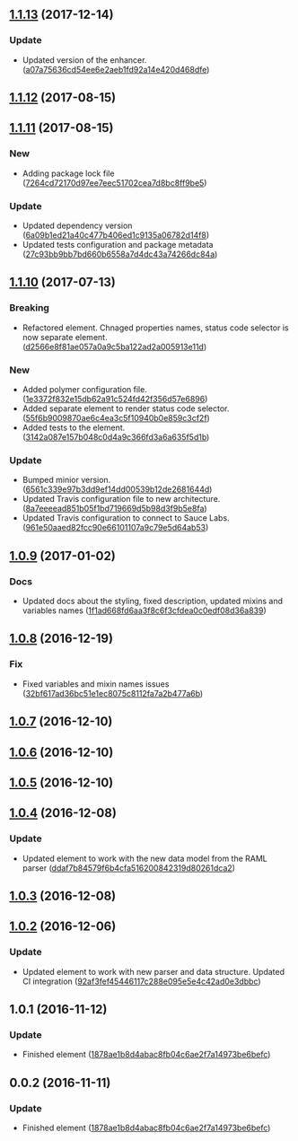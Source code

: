 <a name="1.1.13"></a>
## [1.1.13](https://github.com/advanced-rest-client/raml-docs-response-panel/compare/1.1.11...1.1.13) (2017-12-14)


### Update

* Updated version of the enhancer. ([a07a75636cd54ee6e2aeb1fd92a14e420d468dfe](https://github.com/advanced-rest-client/raml-docs-response-panel/commit/a07a75636cd54ee6e2aeb1fd92a14e420d468dfe))



<a name="1.1.12"></a>
## [1.1.12](https://github.com/advanced-rest-client/raml-docs-response-panel/compare/1.1.11...1.1.12) (2017-08-15)




<a name="1.1.11"></a>
## [1.1.11](https://github.com/advanced-rest-client/raml-docs-response-panel/compare/1.1.10...1.1.11) (2017-08-15)


### New

* Adding package lock file ([7264cd72170d97ee7eec51702cea7d8bc8ff9be5](https://github.com/advanced-rest-client/raml-docs-response-panel/commit/7264cd72170d97ee7eec51702cea7d8bc8ff9be5))

### Update

* Updated dependency version ([6a09b1ed21a40c477b406ed1c9135a06782d14f8](https://github.com/advanced-rest-client/raml-docs-response-panel/commit/6a09b1ed21a40c477b406ed1c9135a06782d14f8))
* Updated tests configuration and package metadata ([27c93bb9bb7bd660b6558a7d4dc43a74266dc84a](https://github.com/advanced-rest-client/raml-docs-response-panel/commit/27c93bb9bb7bd660b6558a7d4dc43a74266dc84a))



<a name="1.1.10"></a>
## [1.1.10](https://github.com/advanced-rest-client/raml-docs-response-panel/compare/1.0.9...v1.1.10) (2017-07-13)


### Breaking

* Refactored element. Chnaged properties names, status code selector is now separate element. ([d2566e8f81ae057a0a9c5ba122ad2a005913e11d](https://github.com/advanced-rest-client/raml-docs-response-panel/commit/d2566e8f81ae057a0a9c5ba122ad2a005913e11d))

### New

* Added polymer configuration file. ([1e3372f832e15db62a91c524fd42f356d57e6896](https://github.com/advanced-rest-client/raml-docs-response-panel/commit/1e3372f832e15db62a91c524fd42f356d57e6896))
* Added separate element to render status code selector. ([55f6b9009870ae6c4ea3c5f10940b0e859c3cf2f](https://github.com/advanced-rest-client/raml-docs-response-panel/commit/55f6b9009870ae6c4ea3c5f10940b0e859c3cf2f))
* Added tests to the element. ([3142a087e157b048c0d4a9c366fd3a6a635f5d1b](https://github.com/advanced-rest-client/raml-docs-response-panel/commit/3142a087e157b048c0d4a9c366fd3a6a635f5d1b))

### Update

* Bumped minior version. ([6561c339e97b3dd9ef14dd00539b12de2681644d](https://github.com/advanced-rest-client/raml-docs-response-panel/commit/6561c339e97b3dd9ef14dd00539b12de2681644d))
* Updated Travis configuration file to new architecture. ([8a7eeeead851b05f1bd719669d5b98d3f9b5e8fa](https://github.com/advanced-rest-client/raml-docs-response-panel/commit/8a7eeeead851b05f1bd719669d5b98d3f9b5e8fa))
* Updated Travis configuration to connect to Sauce Labs. ([961e50aaed82fcc90e66101107a9c79e5d64ab53](https://github.com/advanced-rest-client/raml-docs-response-panel/commit/961e50aaed82fcc90e66101107a9c79e5d64ab53))



<a name="1.0.9"></a>
## [1.0.9](https://github.com/advanced-rest-client/raml-docs-response-panel/compare/1.0.8...v1.0.9) (2017-01-02)


### Docs

* Updated docs about the styling, fixed description, updated mixins and variables names ([1f1ad668fd6aa3f8c6f3cfdea0c0edf08d36a839](https://github.com/advanced-rest-client/raml-docs-response-panel/commit/1f1ad668fd6aa3f8c6f3cfdea0c0edf08d36a839))



<a name="1.0.8"></a>
## [1.0.8](https://github.com/advanced-rest-client/raml-docs-response-panel/compare/1.0.7...v1.0.8) (2016-12-19)


### Fix

* Fixed variables and mixin names issues ([32bf617ad36bc51e1ec8075c8112fa7a2b477a6b](https://github.com/advanced-rest-client/raml-docs-response-panel/commit/32bf617ad36bc51e1ec8075c8112fa7a2b477a6b))



<a name="1.0.7"></a>
## [1.0.7](https://github.com/advanced-rest-client/raml-docs-response-panel/compare/1.0.6...v1.0.7) (2016-12-10)




<a name="1.0.6"></a>
## [1.0.6](https://github.com/advanced-rest-client/raml-docs-response-panel/compare/1.0.5...v1.0.6) (2016-12-10)




<a name="1.0.5"></a>
## [1.0.5](https://github.com/advanced-rest-client/raml-docs-response-panel/compare/1.0.4...v1.0.5) (2016-12-10)




<a name="1.0.4"></a>
## [1.0.4](https://github.com/advanced-rest-client/raml-docs-response-panel/compare/1.0.3...v1.0.4) (2016-12-08)


### Update

* Updated element to work with the new data model from the RAML parser ([ddaf7b84579f6b4cfa516200842319d80261dca2](https://github.com/advanced-rest-client/raml-docs-response-panel/commit/ddaf7b84579f6b4cfa516200842319d80261dca2))



<a name="1.0.3"></a>
## [1.0.3](https://github.com/advanced-rest-client/raml-docs-response-panel/compare/1.0.2...v1.0.3) (2016-12-08)




<a name="1.0.2"></a>
## [1.0.2](https://github.com/advanced-rest-client/raml-docs-response-panel/compare/1.0.1...v1.0.2) (2016-12-06)


### Update

* Updated element to work with new parser and data structure. Updated CI integration ([92af3fef45446117c288e095e5e4c42ad0e3dbbc](https://github.com/advanced-rest-client/raml-docs-response-panel/commit/92af3fef45446117c288e095e5e4c42ad0e3dbbc))



<a name="1.0.1"></a>
## 1.0.1 (2016-11-12)


### Update

* Finished element ([1878ae1b8d4abac8fb04c6ae2f7a14973be6befc](https://github.com/advanced-rest-client/raml-docs-response-panel/commit/1878ae1b8d4abac8fb04c6ae2f7a14973be6befc))



<a name="0.0.2"></a>
## 0.0.2 (2016-11-11)


### Update

* Finished element ([1878ae1b8d4abac8fb04c6ae2f7a14973be6befc](https://github.com/advanced-rest-client/raml-docs-response-panel/commit/1878ae1b8d4abac8fb04c6ae2f7a14973be6befc))




